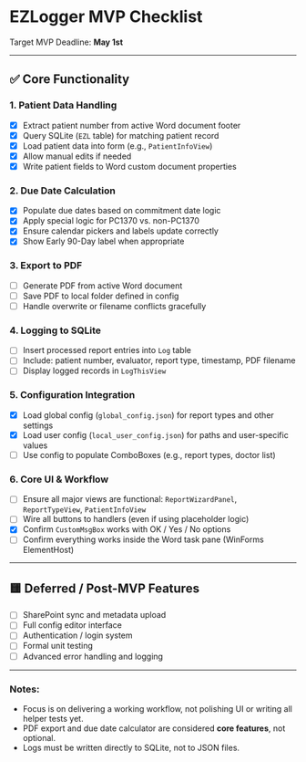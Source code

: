 # EZLogger MVP Checklist

Target MVP Deadline: **May 1st**

---

## ✅ Core Functionality

### 1. Patient Data Handling

- [X] Extract patient number from active Word document footer
- [X] Query SQLite (`EZL` table) for matching patient record
- [X] Load patient data into form (e.g., `PatientInfoView`)
- [X] Allow manual edits if needed
- [X] Write patient fields to Word custom document properties

### 2. Due Date Calculation

- [X] Populate due dates based on commitment date logic
- [X] Apply special logic for PC1370 vs. non-PC1370
- [X] Ensure calendar pickers and labels update correctly
- [X] Show Early 90-Day label when appropriate

### 3. Export to PDF

- [ ] Generate PDF from active Word document
- [ ] Save PDF to local folder defined in config
- [ ] Handle overwrite or filename conflicts gracefully

### 4. Logging to SQLite

- [ ] Insert processed report entries into `Log` table
- [ ] Include: patient number, evaluator, report type, timestamp, PDF filename
- [ ] Display logged records in `LogThisView`

### 5. Configuration Integration

- [X] Load global config (`global_config.json`) for report types and other settings
- [X] Load user config (`local_user_config.json`) for paths and user-specific values
- [ ] Use config to populate ComboBoxes (e.g., report types, doctor list)

### 6. Core UI & Workflow

- [ ] Ensure all major views are functional: `ReportWizardPanel`, `ReportTypeView`, `PatientInfoView`
- [ ] Wire all buttons to handlers (even if using placeholder logic)
- [X] Confirm `CustomMsgBox` works with OK / Yes / No options
- [ ] Confirm everything works inside the Word task pane (WinForms ElementHost)

---

## 🟨 Deferred / Post-MVP Features

- [ ] SharePoint sync and metadata upload
- [ ] Full config editor interface
- [ ] Authentication / login system
- [ ] Formal unit testing
- [ ] Advanced error handling and logging

---

### Notes:

- Focus is on delivering a working workflow, not polishing UI or writing all helper tests yet.
- PDF export and due date calculator are considered **core features**, not optional.
- Logs must be written directly to SQLite, not to JSON files.

<!-- @nested-tags:prd -->